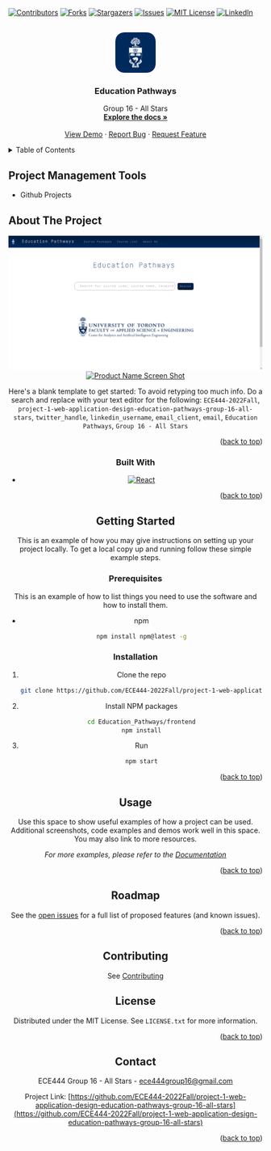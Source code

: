 <!-- Improved compatibility of back to top link: See: https://github.com/othneildrew/Best-README-Template/pull/73 -->
<a name="readme-top"></a>
<!--
*** Thanks for checking out the Best-README-Template. If you have a suggestion
*** that would make this better, please fork the repo and create a pull request
*** or simply open an issue with the tag "enhancement".
*** Don't forget to give the project a star!
*** Thanks again! Now go create something AMAZING! :D
-->



<!-- PROJECT SHIELDS -->
<!--
*** I'm using markdown "reference style" links for readability.
*** Reference links are enclosed in brackets [ ] instead of parentheses ( ).
*** See the bottom of this document for the declaration of the reference variables
*** for contributors-url, forks-url, etc. This is an optional, concise syntax you may use.
*** https://www.markdownguide.org/basic-syntax/#reference-style-links
-->
[![Contributors][contributors-shield]][contributors-url]
[![Forks][forks-shield]][forks-url]
[![Stargazers][stars-shield]][stars-url]
[![Issues][issues-shield]][issues-url]
[![MIT License][license-shield]][license-url]
[![LinkedIn][linkedin-shield]][linkedin-url]



<!-- PROJECT LOGO -->
<br />
<div align="center">
  <a href="https://github.com/ECE444-2022Fall/project-1-web-application-design-education-pathways-group-16-all-stars">
    <img src="images/logo.png" alt="Logo" width="80" height="80">
  </a>

<h3 align="center">Education Pathways</h3>

  <p align="center">
    Group 16 - All Stars
    <br />
    <a href="https://github.com/ECE444-2022Fall/project-1-web-application-design-education-pathways-group-16-all-stars"><strong>Explore the docs »</strong></a>
    <br />
    <br />
    <a href="images/Demo">View Demo</a>
    ·
    <a href="https://github.com/ECE444-2022Fall/project-1-web-application-design-education-pathways-group-16-all-stars/issues">Report Bug</a>
    ·
    <a href="https://github.com/ECE444-2022Fall/project-1-web-application-design-education-pathways-group-16-all-stars/issues">Request Feature</a>
  </p>
</div>



<!-- TABLE OF CONTENTS -->
<details>
  <summary>Table of Contents</summary>
  <ol>
    <li>
      <a href="#project-management-tools">Project Management Tools</a>
    </li>
    <li>
      <a href="#about-the-project">About The Project</a>
      <ul>
        <li><a href="#built-with">Built With</a></li>
      </ul>
    </li>
    <li>
      <a href="#getting-started">Getting Started</a>
      <ul>
        <li><a href="#prerequisites">Prerequisites</a></li>
        <li><a href="#installation">Installation</a></li>
      </ul>
    </li>
    <li><a href="#usage">Usage</a></li>
    <li><a href="#roadmap">Roadmap</a></li>
    <li><a href="#contributing">Contributing</a></li>
    <li><a href="#license">License</a></li>
    <li><a href="#contact">Contact</a></li>
    <li><a href="#acknowledgments">Acknowledgments</a></li>
  </ol>
</details>

<!-- Project Management Tools -->
## Project Management Tools
- Github Projects

<!-- ABOUT THE PROJECT -->
## About The Project

<div align="center">
  <a href="https://github.com/ECE444-2022Fall/project-1-web-application-design-education-pathways-group-16-all-stars">
      <img src="images/Frontend.png" alt="Logo" width="1000vw" height="auto>
    </a>
</div>

[![Product Name Screen Shot][product-screenshot]](https://example.com)

Here's a blank template to get started: To avoid retyping too much info. Do a search and replace with your text editor for the following: `ECE444-2022Fall`, `project-1-web-application-design-education-pathways-group-16-all-stars`, `twitter_handle`, `linkedin_username`, `email_client`, `email`, `Education Pathways`, `Group 16 - All Stars`

<p align="right">(<a href="#readme-top">back to top</a>)</p>



### Built With

* [![React][React.js]][React-url]

<p align="right">(<a href="#readme-top">back to top</a>)</p>



<!-- GETTING STARTED -->
## Getting Started

This is an example of how you may give instructions on setting up your project locally.
To get a local copy up and running follow these simple example steps.

### Prerequisites

This is an example of how to list things you need to use the software and how to install them.
* npm
  ```sh
  npm install npm@latest -g
  ```

### Installation

1. Clone the repo
   ```sh
   git clone https://github.com/ECE444-2022Fall/project-1-web-application-design-education-pathways-group-16-all-stars.git
   ```
2. Install NPM packages
   ```sh
   cd Education_Pathways/frontend
   npm install
   ```
3. Run
   ```bash
   npm start
   ```
   
<p align="right">(<a href="#readme-top">back to top</a>)</p>



<!-- USAGE EXAMPLES -->
## Usage

Use this space to show useful examples of how a project can be used. Additional screenshots, code examples and demos work well in this space. You may also link to more resources.

_For more examples, please refer to the [Documentation](https://example.com)_

<p align="right">(<a href="#readme-top">back to top</a>)</p>



<!-- ROADMAP -->
## Roadmap

See the [open issues](https://github.com/ECE444-2022Fall/project-1-web-application-design-education-pathways-group-16-all-stars/issues) for a full list of proposed features (and known issues).

<p align="right">(<a href="#readme-top">back to top</a>)</p>



<!-- CONTRIBUTING -->
## Contributing

See [Contributing](https://github.com/ECE444-2022Fall/project-1-web-application-design-education-pathways-group-16-all-stars/blob/main/Contribution.md)

<!-- LICENSE -->
## License

Distributed under the MIT License. See `LICENSE.txt` for more information.

<p align="right">(<a href="#readme-top">back to top</a>)</p>



<!-- CONTACT -->
## Contact

ECE444 Group 16 - All Stars - ece444group16@gmail.com

Project Link: [https://github.com/ECE444-2022Fall/project-1-web-application-design-education-pathways-group-16-all-stars](https://github.com/ECE444-2022Fall/project-1-web-application-design-education-pathways-group-16-all-stars)

<p align="right">(<a href="#readme-top">back to top</a>)</p>



<!-- MARKDOWN LINKS & IMAGES -->
<!-- https://www.markdownguide.org/basic-syntax/#reference-style-links -->
[contributors-shield]: https://img.shields.io/github/contributors/ECE444-2022Fall/project-1-web-application-design-education-pathways-group-16-all-stars.svg?style=for-the-badge
[contributors-url]: https://github.com/ECE444-2022Fall/project-1-web-application-design-education-pathways-group-16-all-stars/graphs/contributors
[forks-shield]: https://img.shields.io/github/forks/ECE444-2022Fall/project-1-web-application-design-education-pathways-group-16-all-stars.svg?style=for-the-badge
[forks-url]: https://github.com/ECE444-2022Fall/project-1-web-application-design-education-pathways-group-16-all-stars/network/members
[stars-shield]: https://img.shields.io/github/stars/ECE444-2022Fall/project-1-web-application-design-education-pathways-group-16-all-stars.svg?style=for-the-badge
[stars-url]: https://github.com/ECE444-2022Fall/project-1-web-application-design-education-pathways-group-16-all-stars/stargazers
[issues-shield]: https://img.shields.io/github/issues/ECE444-2022Fall/project-1-web-application-design-education-pathways-group-16-all-stars.svg?style=for-the-badge
[issues-url]: https://github.com/ECE444-2022Fall/project-1-web-application-design-education-pathways-group-16-all-stars/issues
[license-shield]: https://img.shields.io/github/license/ECE444-2022Fall/project-1-web-application-design-education-pathways-group-16-all-stars.svg?style=for-the-badge
[license-url]: https://github.com/ECE444-2022Fall/project-1-web-application-design-education-pathways-group-16-all-stars/blob/master/LICENSE.txt
[linkedin-shield]: https://img.shields.io/badge/-LinkedIn-black.svg?style=for-the-badge&logo=linkedin&colorB=555
[linkedin-url]: https://linkedin.com/in/linkedin_username
[product-screenshot]: images/screenshot.png
[Next.js]: https://img.shields.io/badge/next.js-000000?style=for-the-badge&logo=nextdotjs&logoColor=white
[Next-url]: https://nextjs.org/
[React.js]: https://img.shields.io/badge/React-20232A?style=for-the-badge&logo=react&logoColor=61DAFB
[React-url]: https://reactjs.org/
[Vue.js]: https://img.shields.io/badge/Vue.js-35495E?style=for-the-badge&logo=vuedotjs&logoColor=4FC08D
[Vue-url]: https://vuejs.org/
[Angular.io]: https://img.shields.io/badge/Angular-DD0031?style=for-the-badge&logo=angular&logoColor=white
[Angular-url]: https://angular.io/
[Svelte.dev]: https://img.shields.io/badge/Svelte-4A4A55?style=for-the-badge&logo=svelte&logoColor=FF3E00
[Svelte-url]: https://svelte.dev/
[Laravel.com]: https://img.shields.io/badge/Laravel-FF2D20?style=for-the-badge&logo=laravel&logoColor=white
[Laravel-url]: https://laravel.com
[Bootstrap.com]: https://img.shields.io/badge/Bootstrap-563D7C?style=for-the-badge&logo=bootstrap&logoColor=white
[Bootstrap-url]: https://getbootstrap.com
[JQuery.com]: https://img.shields.io/badge/jQuery-0769AD?style=for-the-badge&logo=jquery&logoColor=white
[JQuery-url]: https://jquery.com 
